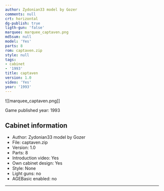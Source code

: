 ```yaml
---
author: Zydonian33 model by Gozer
comments: null
crt: horizontal
dg-publish: true
ligth-gun: 'false'
marquee: marquee_captaven.png
md5sum: null
model: 'Yes'
parts: 8
rom: captaven.zip
style: null
tags:
- cabinet
- '1993'
title: captaven
version: 1.0
video: 'Yes'
year: '1993'
---
```


![[marquee_captaven.png]]

Game published year: 1993

## Cabinet information

- Author: Zydonian33 model by Gozer
- File: captaven.zip
- Version: 1.0
- Parts: 8
- Introduction video: Yes
- Own cabinet design: Yes
- Style: None
- Light guns: no
- AGEBasic enabled: no

---
